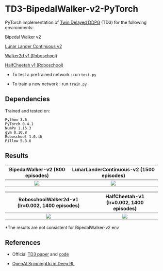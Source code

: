 # TD3-BipedalWalker-v2-PyTorch

PyTorch implementation of [Twin Delayed DDPG](https://arxiv.org/abs/1802.09477) (TD3) for the following environments:

[Bipedal Walker v2](http://gym.openai.com/envs/BipedalWalker-v2/) 

[Lunar Lander Continuous v2](http://gym.openai.com/envs/LunarLanderContinuous-v2/) 

[Walker2d v1 (Roboschool)](https://github.com/openai/roboschool)

[HalfCheetah v1 (Roboschool)](https://github.com/openai/roboschool)

- To test a preTrained network : run `test.py`

- To train a new network : run `train.py`

## Dependencies
Trained and tested on:
```
Python 3.6
PyTorch 0.4.1
NumPy 1.15.3
gym 0.10.8
Roboschool 1.0.46
Pillow 5.3.0
```

## Results

BipedalWalker-v2 (800 episodes)            |  LunarLanderContinuous-v2 (1500 episodes)
:-------------------------:|:-------------------------:
![](https://github.com/nikhilbarhate99/TD3-BipedalWalker-v2-PyTorch/blob/master/gif/GIF-ONE.gif)  |  ![](https://github.com/nikhilbarhate99/TD3-PyTorch-BipedalWalker-v2/blob/master/gif/GIF-TWO.gif)   |


RoboschoolWalker2d-v1 (lr=0.002, 1400 episodes)            |  HalfCheetah-v1 (lr=0.002, 1400 episodes)
:-------------------------:|:-------------------------:
![](https://github.com/nikhilbarhate99/TD3-BipedalWalker-v2-PyTorch/blob/master/gif/GIF-FOUR.gif)  |  ![](https://github.com/nikhilbarhate99/TD3-PyTorch-BipedalWalker-v2/blob/master/gif/GIF-FIVE.gif)   |


*The results are not consistent for BipedalWalker-v2 env

## References

- Official [TD3 paper](https://arxiv.org/abs/1802.09477) and [code](https://github.com/sfujim/TD3)


- [OpenAI SpinningUp in Deep RL](https://spinningup.openai.com/en/latest/algorithms/td3.html)

